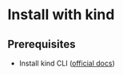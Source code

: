 # Install with kind

## Prerequisites

- Install kind CLI ([official docs](https://kind.sigs.k8s.io/docs/user/quick-start/#installation))